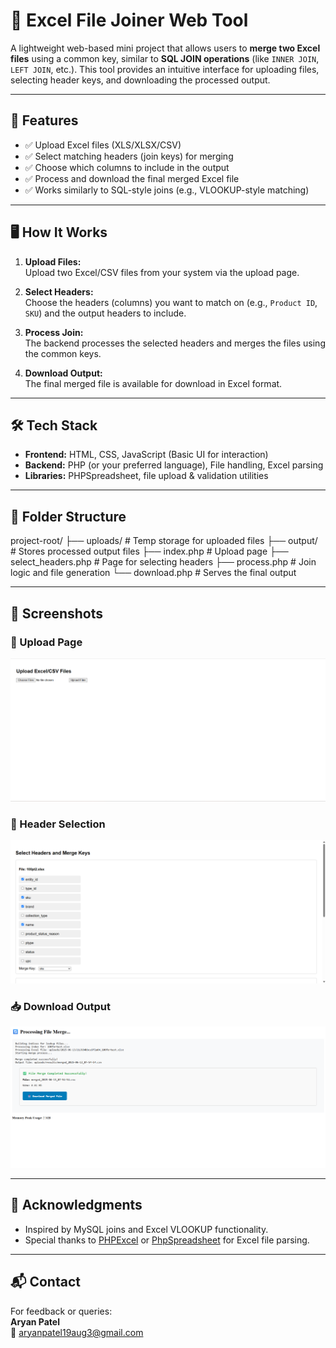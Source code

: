 # 🔗 Excel File Joiner Web Tool

A lightweight web-based mini project that allows users to **merge two Excel files** using a common key, similar to **SQL JOIN operations** (like `INNER JOIN`, `LEFT JOIN`, etc.). This tool provides an intuitive interface for uploading files, selecting header keys, and downloading the processed output.

---

## 🚀 Features

- ✅ Upload Excel files (XLS/XLSX/CSV)
- ✅ Select matching headers (join keys) for merging
- ✅ Choose which columns to include in the output
- ✅ Process and download the final merged Excel file
- ✅ Works similarly to SQL-style joins (e.g., VLOOKUP-style matching)

---

## 🖥️ How It Works

1. **Upload Files:**  
   Upload two Excel/CSV files from your system via the upload page.

2. **Select Headers:**  
   Choose the headers (columns) you want to match on (e.g., `Product ID`, `SKU`) and the output headers to include.

3. **Process Join:**  
   The backend processes the selected headers and merges the files using the common keys.

4. **Download Output:**  
   The final merged file is available for download in Excel format.

---

## 🛠️ Tech Stack

- **Frontend:** HTML, CSS, JavaScript (Basic UI for interaction)
- **Backend:** PHP (or your preferred language), File handling, Excel parsing
- **Libraries:** PHPSpreadsheet, file upload & validation utilities

---

## 📂 Folder Structure 

project-root/
├── uploads/ # Temp storage for uploaded files
├── output/ # Stores processed output files
├── index.php # Upload page
├── select_headers.php # Page for selecting headers
├── process.php # Join logic and file generation
└── download.php # Serves the final output


---

## 📸 Screenshots 

### 🔼 Upload Page
![Upload Page](uploads/media/uploadpage.png)

### 📝 Header Selection
![Header Selection](uploads/media/headerselectionpage.png)

### 📥 Download Output
![Download Page](uploads/media/downloadpage.png)


---


## 🙌 Acknowledgments

- Inspired by MySQL joins and Excel VLOOKUP functionality.
- Special thanks to [PHPExcel](https://github.com/PHPOffice/PHPExcel) or [PhpSpreadsheet](https://github.com/PHPOffice/PhpSpreadsheet) for Excel file parsing.

---

## 📬 Contact

For feedback or queries:  
**Aryan Patel**  
📧 aryanpatel19aug3@gmail.com

